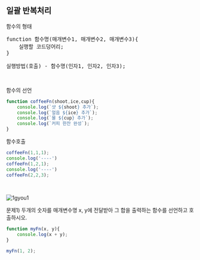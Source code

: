 ## __일괄 반복처리__
함수의 형태
<pre>
function 함수명(매개변수1, 매개변수2, 매개변수3){
    실행할 코드덩어리;
}

실행방법(호출) - 함수명(인자1, 인자2, 인자3);
</pre>
<br>

함수의 선언
```js
function coffeeFn(shoot,ice,cup){
    console.log(`샷 ${shoot} 추가`);
    console.log(`얼음 ${ice} 추가`);
    console.log(`물 ${cup} 추가`);
    console.log(`커피 한잔 완성`);
}
```
함수호출
```js
coffeeFn(1,1,1);
console.log('----')
coffeeFn(1,2,1);
console.log('----')
coffeeFn(2,2,3);
```
<br>

![1gyou1](https://user-images.githubusercontent.com/90018379/179383625-a151afba-e26a-4d8e-8450-b3ee5484a003.PNG)

문제1) 두개의 숫자를 매개변수명 x, y에 전달받아 그 합을 출력하는 함수를 선언하고 호출하시오.

```js
function myFn(x, y){
    console.log(x + y);
}

myFn(1, 2);
```
